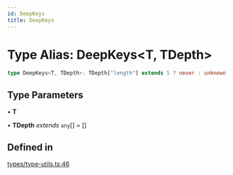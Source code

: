 ```yaml
---
id: DeepKeys
title: DeepKeys
---
```


# Type Alias: DeepKeys\<T, TDepth\>

```ts
type DeepKeys<T, TDepth>: TDepth["length"] extends 5 ? never : unknown extends T ? string : T extends ReadonlyArray<any> & IsTuple<T> ? AllowedIndexes<T> | DeepKeysPrefix<T, AllowedIndexes<T>, TDepth> : T extends any[] ? DeepKeys<T[number], [...TDepth, any]> : T extends Date ? never : T extends object ? keyof T & string | DeepKeysPrefix<T, keyof T, TDepth> : never;
```

## Type Parameters

• **T**

• **TDepth** *extends* `any`[] = []

## Defined in

[types/type-utils.ts:46](https://github.com/TanStack/table/blob/main/packages/table-core/src/types/type-utils.ts#L46)
